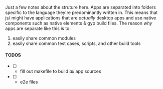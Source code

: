 Just a few notes about the struture here. Apps are separated into folders specific to the
language they're predominantly written in. This means that js/ might have applications that are *actually*
desktop apps and use native components such as native elements & gyp build files. The reason *why* apps are separate like this is to:

1. easily share common modules
2. easily share common test cases, scripts, and other build tools

#### TODOS

- [ ] - fill out makefile to build *all* app sources
- [ ] - e2e files